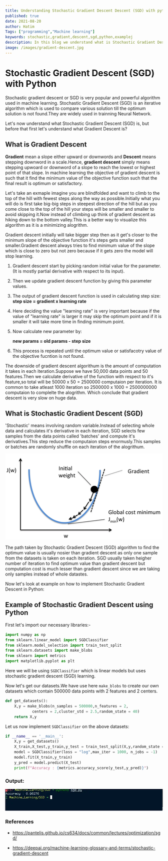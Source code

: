 ```yaml
---
title: Understanding Stochastic Gradient Descent Descent (SGD) with python
published: true
date: 2021-08-20
author: Hatim
Tags: ["programming","Machine learning"]
keywords: stochastic,gradient,descent,sgd,python,examplej
description: In this blog we understand what is Stochastic Gradient Descent How to implement it using python
image: /images/gradient-descent.jpg
---
```


# Stochastic Gradient Descent (SGD) with Python

Stochastic gradient descent or SGD is very popular and powerful algorithm used in machine learning. Stochastic Gradient Descent (SGD) is an iterative algorithm which is used to compare various solution till the optimum solution is not found.They are widely used in trainning Neural Network.

Let's now understand what Stochastic Gradient Descent (SGD)  is, but before that first let's understand what Gradient Descent is?

## What is Gradient Descent

**Gradient** mean a slope either upward or downwords and **Descent** means stepping downword in a scale.Hence, **gradient descent** simply means stepping upwoard or downword of a slope to reach the lowest or highest point of that slope. In machine learning the objective of gradient descent is such that it find the minimum value of the objective function such that the final result is optimum or satisfactory.

Let's take an exmaple imagine you are blindfolded and want to climb to the top of the hill with fewest steps along the way as possible.Initially what you will do is first take big-big steps in steepest direction of the hill but as you come close to the top of the hill your steps will be smaller and smaller to avoid skipping it.Now instead of climbing up think of gradient descent as hiking down to the bottom valley.This is a better way to visualize this algorithm as it is a minimizing alogrithm.

Gradient descent initially will take bigger step then as it get's closer to the minimum slope of the objective function it's steps gets smaller and smaller.Gradient descent always tries to find minimum value of the slope which is close to zero but not zero because if it gets zero the model will stop learning.

1. Gradient descent start by picking random initial value for the parameter.(It is mostly partial derivative with respect to its input).

2. Then we update gradient descent function by giving this parameter values.
3. The output of gradient descent function is used in calculating step size:
   **step size = gradient x learning rate**

4. Here deciding the value "learning rate" is very important because if the value of "learning rate" is larger it may skip the optimum point and if it is smaller it will take more time in finding minimum point.

5. Now calculate new parameter by:

   **new params = old params - step size**

6. This process is repeated until the optimum value or satisfacotry value of the objective fucntion is not found.

The downside of gradient descent algorithum is the amount of computation it takes in each iteration.Suppose we have 50,000 data points and 50 features.Then we calculate derivative of the function with respect to it's feature,so total will be 50000 x 50 = 2500000 computaion per iteration. It is common to take atleast 1000 iteration so 2500000 x 1000 = 2500000000 computaion to complelte the alogrithm. Which conclude that gradient descent is very slow on huge data.

## What is Stochastic Gradient Descent (SGD)

'Stochastic' means involving random variable.Instead of selecting whole data and calculates it's derivative in each iteration, SGD selects few samples from the data points called 'batches' and compute it's derivatives.This step reduce the computaion steps enormusly.This samples or batches are randomly shuffle on each iteration of the alogrithum.

![Stochastic Gradient Descent](./sgd.webp)

The path taken by Stochastic Gradient Descent (SGD) algorithm to find the optimum value is usually nosier than gradient descent as only one sample from the datasets is taken on each iteration. SGD usually taken heigher number of iteration to find optimum value than gradient descent but computation cost is much lesser than gradient descent since we are taking only samples instead of whole datastes.

Now let's look at example on how to implement Stochastic Gradient Descent in Python:

## Example of Stochastic Gradient Descent using Python

First let's import our necessary libraries:-

```python
import numpy as np
from sklearn.linear_model import SGDClassifier
from sklearn.model_selection import train_test_split
from sklearn.datasets import make_blobs
from sklearn import metrics
import matplotlib.pyplot as plt
```

Here we will be using `SGDClassifier` which is linear models but uses stochastic gradient descent (SGD) learning.

Now let's get our datasets.We have use here `make_blobs` to create our own datasets which contain 500000 data points with 2 features and 2 centers.

```python
def get_datasets():
    X,y = make_blobs(n_samples = 500000,n_features = 2,
            centers = 2,cluster_std = 2.5,random_state = 40)
    return X,y
```

Let us now implement `SGDClassifier` on the above datasets:

```python
if __name__ == '__main__':
    X,y = get_datasets()
    X_train,X_test,y_train,y_test = train_test_split(X,y,random_state = 40)
    model = SGDClassifier(loss = "log",max_iter = 1000, n_jobs = -1)
    model.fit(X_train,y_train)
    y_pred = model.predict(X_test)
    print(f"Accuracy : {metrics.accuracy_score(y_test,y_pred)}")

```

### Output:

![SGD Output](./output.webp)

### References

- <https://pantelis.github.io/cs634/docs/common/lectures/optimization/sgd/>

- <https://deepai.org/machine-learning-glossary-and-terms/stochastic-gradient-descent>
